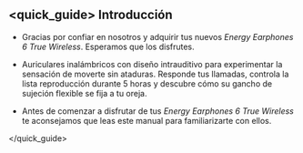 ## <quick_guide> Introducción

*	Gracias por confiar en nosotros y adquirir tus nuevos *Energy Earphones 6 True Wireless*. Esperamos que los disfrutes.

*	Auriculares inalámbricos con diseño intrauditivo para experimentar la sensación de moverte sin ataduras. Responde tus llamadas, controla la lista reproducción durante 5 horas y descubre cómo su gancho de sujeción flexible se fija a tu oreja. 

*	Antes de comenzar a disfrutar de tus *Energy Earphones 6 True Wireless* te aconsejamos que leas este manual para familiarizarte con ellos. 

</unique> </quick_guide>

